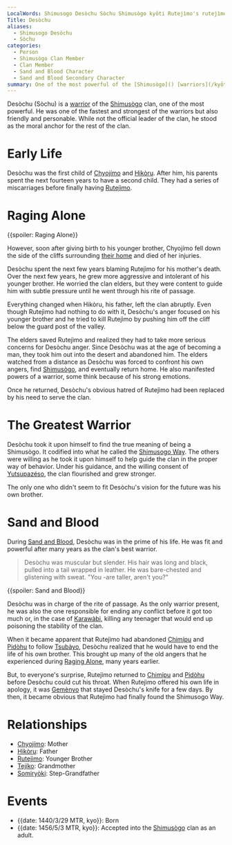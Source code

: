 ```yaml
---
LocalWords: Shimusogo Desòchu Sòchu Shimusògo kyōti Rutejìmo's rutejìmo Chyojímo shimusogo chyojímo Hikòru hikòru Desòchu's Yutsupazéso Karawàbi Chimípu Pidòhu Tsubàyo Gemènyo Tejíko tejíko Somiryòki somiryòki kyo
Title: Desòchu
aliases:
  - Shimusogo Desòchu
  - Sòchu
categories:
  - Person
  - Shimusògo Clan Member
  - Clan Member
  - Sand and Blood Character
  - Sand and Blood Secondary Character
summary: One of the most powerful of the [Shimusògo]() [warriors](/kyōti-warrior/).
---
```


Desòchu (Sòchu) is a [warrior](/kyōti-warrior/) of the [Shimusògo]() clan, one of the most powerful. He was one of the fastest and strongest of the warriors but also friendly and personable. While not the official leader of the clan, he stood as the moral anchor for the rest of the clan.

# Early Life

Desòchu was the first child of [Chyojímo](/shimusogo-chyojímo/) and [Hikòru](/shimusogo-hikòru/). After him, his parents spent the next fourteen years to have a second child. They had a series of miscarriages before finally having [Rutejìmo](/shimusogo-rutejìmo/).

# Raging Alone

{{spoiler: Raging Alone}}

However, soon after giving birth to his younger brother, Chyojímo fell down the side of the cliffs surrounding [their home](/shimusogo-valley/) and died of her injuries.

Desòchu spent the next few years blaming Rutejìmo for his mother's death. Over the next few years, he grew more aggressive and intolerant of his younger brother. He worried the clan elders, but they were content to guide him with subtle pressure until he went through his rite of passage.

Everything changed when Hikòru, his father, left the clan abruptly. Even though Rutejìmo had nothing to do with it, Desòchu's anger focused on his younger brother and he tried to kill Rutejìmo by pushing him off the cliff below the guard post of the valley.

The elders saved Rutejìmo and realized they had to take more serious concerns for Desòchu anger. Since Desòchu was at the age of becoming a man, they took him out into the desert and abandoned him. The elders watched from a distance as Desòchu was forced to confront his own angers, find [Shimusògo](), and eventually return home. He also manifested powers of a warrior, some think because of his strong emotions.

Once he returned, Desòchu's obvious hatred of Rutejìmo had been replaced by his need to serve the clan.

# The Greatest Warrior

Desòchu took it upon himself to find the true meaning of being a Shimusògo. It codified into what he called the [Shimusogo Way](). The others were willing as he took it upon himself to help guide the clan in the proper way of behavior. Under his guidance, and the willing consent of [Yutsupazéso](), the clan flourished and grew stronger.

The only one who didn't seem to fit Desòchu's vision for the future was his own brother.

# Sand and Blood

During [Sand and Blood](), Desòchu was in the prime of his life. He was fit and powerful after many years as the clan's best warrior.

> Desòchu was muscular but slender. His hair was long and black, pulled into a tail wrapped in leather. He was bare-chested and glistening with sweat. "You -are taller, aren't you?"

{{spoiler: Sand and Blood}}

Desòchu was in charge of the rite of passage. As the only warrior present, he was also the one responsible for ending any conflict before it got too much or, in the case of [Karawàbi](), killing any teenager that would end up poisoning the stability of the clan.

When it became apparent that Rutejìmo had abandoned [Chimípu]() and [Pidòhu]() to follow [Tsubàyo](), Desòchu realized that he would have to end the life of his own brother. This brought up many of the old angers that he experienced during [Raging Alone](), many years earlier.

But, to everyone's surprise, Rutejìmo returned to [Chimípu]() and [Pidòhu]() before Desòchu could cut his throat. When Rutejìmo offered his own life in apology, it was [Gemènyo]() that stayed Desòchu's knife for a few days. By then, it became obvious that Rutejìmo had finally found the Shimusogo Way.

# Relationships

* [Chyojímo](): Mother
* [Hikòru](): Father
* [Rutejìmo](): Younger Brother
* [Tejíko](): Grandmother
* [Somiryòki](): Step-Grandfather

# Events

* {{date: 1440/3/29 MTR, kyo}}: Born
* {{date: 1456/5/3 MTR, kyo}}: Accepted into the [Shimusògo]() clan as an adult.
